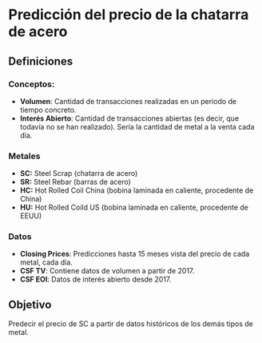 # Predicción del precio de la chatarra de acero

## Definiciones

### Conceptos:
- **Volumen**: Cantidad de transacciones realizadas en un periodo de tiempo concreto.
- **Interés Abierto**: Cantidad de transacciones abiertas (es decir, que todavía no se han realizado). Sería la cantidad de metal a la venta cada día.

### Metales
- **SC:** Steel Scrap (chatarra de acero)
- **SR:** Steel Rebar (barras de acero)
- **HC:** Hot Rolled Coil China (bobina laminada en caliente, procedente de China)
- **HU:** Hot Rolled Coild US (bobina laminada en caliente, procedente de EEUU)

### Datos
- **Closing Prices**: Predicciones hasta 15 meses vista del precio de cada metal, cada día.
- **CSF TV**: Contiene datos de volumen a partir de 2017.
- **CSF EOI**: Datos de interés abierto desde 2017.

## Objetivo
Predecir el precio de SC a partir de datos históricos de los demás tipos de metal.
